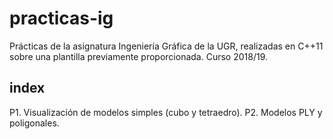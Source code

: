 # practicas-ig

Prácticas de la asignatura Ingeniería Gráfica de la UGR, realizadas en C++11 sobre una plantilla previamente proporcionada.
Curso 2018/19.

## index

P1. Visualización de modelos simples (cubo y tetraedro).
P2. Modelos PLY y poligonales.
